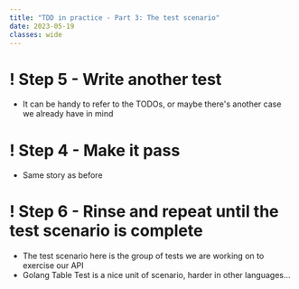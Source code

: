 ```yaml
---
title: "TDD in practice - Part 3: The test scenario"
date: 2023-05-19
classes: wide
---
```


# ! Step 5 - Write another test

- It can be handy to refer to the TODOs, or maybe there's another case we already have in mind

# ! Step 4 - Make it pass

- Same story as before

# ! Step 6 - Rinse and repeat until the test scenario is complete

- The test scenario here is the group of tests we are working on to exercise our API
- Golang Table Test is a nice unit of scenario, harder in other languages...